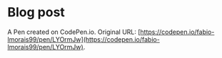 # Blog post

A Pen created on CodePen.io. Original URL: [https://codepen.io/fabio-lmorais99/pen/LYOrmJw](https://codepen.io/fabio-lmorais99/pen/LYOrmJw).


